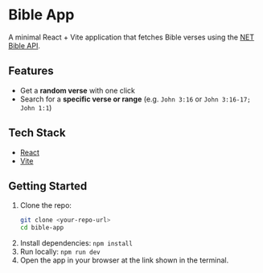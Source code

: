 # Bible App

A minimal React + Vite application that fetches Bible verses using the [NET Bible API](https://labs.bible.org/api_web_service).

## Features
- Get a **random verse** with one click  
- Search for a **specific verse or range** (e.g. `John 3:16` or `John 3:16-17; John 1:1`)  

## Tech Stack
- [React](https://react.dev/)  
- [Vite](https://vitejs.dev/)  

## Getting Started

1. Clone the repo:
   ```bash
   git clone <your-repo-url>
   cd bible-app
2. Install dependencies:
  ```npm install```
3. Run locally:
  ```npm run dev```
4. Open the app in your browser at the link shown in the terminal.
